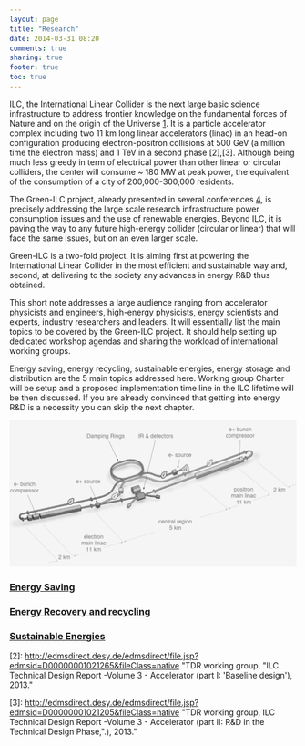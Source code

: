 ```yaml
---
layout: page
title: "Research"
date: 2014-03-31 08:20
comments: true
sharing: true
footer: true
toc: true
---
```


ILC, the International Linear Collider is the next large basic science infrastructure to address frontier knowledge on the fundamental forces of Nature and on the origin of the Universe [1]. It is a particle accelerator complex including two 11 km long linear accelerators (linac) in an head-on configuration producing electron-positron collisions at 500 GeV (a million time the electron mass) and 1 TeV in a second phase [2],[3]. Although being much less greedy in term of electrical power than other linear or circular colliders, the center will consume ~ 180 MW at peak power, the equivalent of the consumption of a city of 200,000-300,000 residents.

The Green-ILC project, already presented in several conferences [4], is precisely addressing the large scale research infrastructure power consumption issues and the use of renewable energies. Beyond ILC, it is paving the way to any future high-energy collider (circular or linear) that will face the same issues, but on an even larger scale.

Green-ILC is a two-fold project. It is aiming first at powering the International Linear Collider in the most efficient and sustainable way and, second, at delivering to the society any advances in energy R&D thus obtained.

This short note addresses a large audience ranging from accelerator physicists and engineers, high-energy physicists, energy scientists and experts, industry researchers and leaders. It will essentially list the main topics to be covered by the Green-ILC project. It should help setting up dedicated workshop agendas and sharing the workload of international working groups.

Energy saving, energy recycling, sustainable energies, energy storage and distribution are the 5 main topics addressed here. Working group Charter will be setup and a proposed implementation time line in the ILC lifetime will be then discussed. If you are already convinced that getting into energy R&D is a necessity you can skip the next chapter. 

![ILC General Setup](/images/ILC-general-setup.png "ILC General Setup")

### [Energy Saving](/research/saving-energy/) 

### [Energy Recovery and recycling](research/recovering-recycling-energy)

### [Sustainable Energies](sustainable-energy)

[1]: http://edmsdirect.desy.de/edmsdirect/file.jsp?edmsid=D00000001021165&fileClass=native "TDR working group. ILC Technical Design Report -Volume 2 - Physics."

[2]: http://edmsdirect.desy.de/edmsdirect/file.jsp?edmsid=D00000001021265&fileClass=native "TDR working group, "ILC Technical Design Report -Volume 3 - Accelerator (part I: 'Baseline design'), 2013."

[3]: http://edmsdirect.desy.de/edmsdirect/file.jsp?edmsid=D00000001021205&fileClass=native "TDR working group, ILC Technical Design Report -Volume 3 - Accelerator (part II: R&D in the Technical Design Phase,".), 2013."

[4]: https://indico.cern.ch/event/245432/ "Energy for sustainable Science II " 


